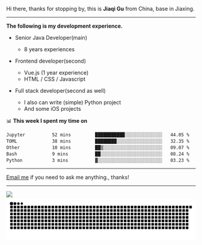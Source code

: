 Hi there, thanks for stopping by, this is **Jiaqi Gu** from China, base in Jiaxing.

---

**The following is my development experience.**

- Senior Java Developer(main)
  - 8 years experiences

- Frontend developer(second)
  - Vue.js (1 year experience)
  - HTML / CSS / Javascript
  
- Full stack developer(second as well)
  - I also can write (simple) Python project
  - And some iOS projects

📊 **This week I spent my time on**
<!--START_SECTION:waka-->

```txt
Jupyter          52 mins         ███████████░░░░░░░░░░░░░░   44.05 %
TOML             38 mins         ████████░░░░░░░░░░░░░░░░░   32.35 %
Other            10 mins         ██▒░░░░░░░░░░░░░░░░░░░░░░   09.07 %
Bash             9 mins          ██░░░░░░░░░░░░░░░░░░░░░░░   08.24 %
Python           3 mins          ▓░░░░░░░░░░░░░░░░░░░░░░░░   03.23 %
```

<!--END_SECTION:waka-->

---

[Email me](mailto:htk2klwgr@mozmail.com?subject=Hiring_from_GitHub) if you need to ask me anything., thanks!

---

![]( https://visitor-badge.glitch.me/badge?page_id=githubgujiaqi)
![]( https://github.com/droid-Q/droid-Q/raw/output/github-contribution-grid-snake.svg#gh-dark-mode-only)
